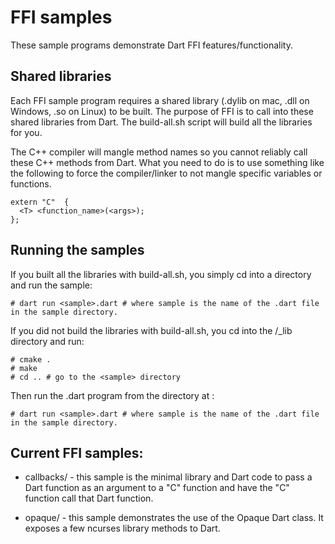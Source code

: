 # FFI samples

These sample programs demonstrate Dart FFI features/functionality.

## Shared libraries

Each FFI sample program requires a shared library (.dylib on mac, .dll on Windows, .so on Linux) to be built.  The purpose of FFI is to call into these shared libraries from Dart.  The build-all.sh script will build all the libraries for you.

The C++ compiler will mangle method names so you cannot reliably call these C++ methods from Dart.  What you need to do
is to use something like the following to force the compiler/linker to not mangle specific variables or functions.

```
extern "C"  {
  <T> <function_name>(<args>);
};
```

## Running the samples
If you built all the libraries with build-all.sh, you simply cd into a <sample> directory and run the sample: 

```
# dart run <sample>.dart # where sample is the name of the .dart file in the sample directory.
```

If you did not build the libraries with build-all.sh, you cd into the <sample>/<sample>_lib directory and run:

```
# cmake .
# make
# cd .. # go to the <sample> directory
```

Then run the <sample>.dart program from the directory at <sample>:

```
# dart run <sample>.dart # where sample is the name of the .dart file in the sample directory.
```

## Current FFI samples:

*  callbacks/ - this sample is the minimal library and Dart code to pass a Dart function as an argument to a "C"
   function and have the "C" function call that Dart function.
   
*  opaque/ - this sample demonstrates the use of the Opaque Dart class.  It exposes a few ncurses library methods to
   Dart.
   
   



